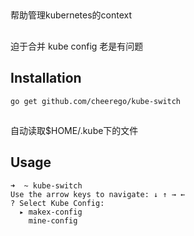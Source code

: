 ##
帮助管理kubernetes的context
## 
迫于合并 kube config 老是有问题

## Installation

```
go get github.com/cheerego/kube-switch
```

## 

自动读取$HOME/.kube下的文件

## Usage

```
➜  ~ kube-switch
Use the arrow keys to navigate: ↓ ↑ → ←
? Select Kube Config:
  ▸ makex-config
    mine-config
```

